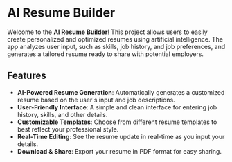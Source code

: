 # AI Resume Builder

Welcome to the **AI Resume Builder**! This project allows users to easily create personalized and optimized resumes using artificial intelligence. The app analyzes user input, such as skills, job history, and job preferences, and generates a tailored resume ready to share with potential employers.

## Features

- **AI-Powered Resume Generation**: Automatically generates a customized resume based on the user's input and job descriptions.
- **User-Friendly Interface**: A simple and clean interface for entering job history, skills, and other details.
- **Customizable Templates**: Choose from different resume templates to best reflect your professional style.
- **Real-Time Editing**: See the resume update in real-time as you input your details.
- **Download & Share**: Export your resume in PDF format for easy sharing.
